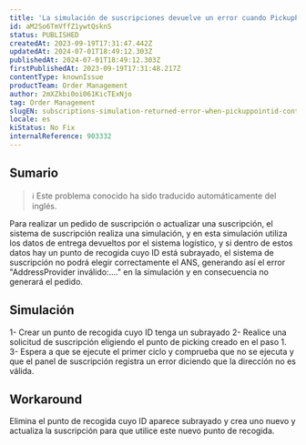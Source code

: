 ```yaml
---
title: 'La simulación de suscripciones devuelve un error cuando PickupPointID contiene caracteres especiales'
id: aM2So6TmVffZ1ywtQsknS
status: PUBLISHED
createdAt: 2023-09-19T17:31:47.442Z
updatedAt: 2024-07-01T18:49:12.303Z
publishedAt: 2024-07-01T18:49:12.303Z
firstPublishedAt: 2023-09-19T17:31:48.217Z
contentType: knownIssue
productTeam: Order Management
author: 2mXZkbi0oi061KicTExNjo
tag: Order Management
slugEN: subscriptions-simulation-returned-error-when-pickuppointid-contains-special-characters
locale: es
kiStatus: No Fix
internalReference: 903332
---
```


## Sumario

>ℹ️ Este problema conocido ha sido traducido automáticamente del inglés.


Para realizar un pedido de suscripción o actualizar una suscripción, el sistema de suscripción realiza una simulación, y en esta simulación utiliza los datos de entrega devueltos por el sistema logístico, y si dentro de estos datos hay un punto de recogida cuyo ID está subrayado, el sistema de suscripción no podrá elegir correctamente el ANS, generando así el error "AddressProvider inválido:...." en la simulación y en consecuencia no generará el pedido.


##

## Simulación


1- Crear un punto de recogida cuyo ID tenga un subrayado
2- Realice una solicitud de suscripción eligiendo el punto de picking creado en el paso 1.
3- Espera a que se ejecute el primer ciclo y comprueba que no se ejecuta y que el panel de suscripción registra un error diciendo que la dirección no es válida.



## Workaround


Elimina el punto de recogida cuyo ID aparece subrayado y crea uno nuevo y actualiza la suscripción para que utilice este nuevo punto de recogida.





